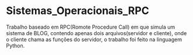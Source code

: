 # Sistemas_Operacionais_RPC
Trabalho baseado em RPC(Romote Procedure Call) em que simula um sistema de BLOG, contendo apenas dois arquivos(servidor e cliente), onde o cliente chama as funções do servidor, o trabalho foi feito na linguagem Python.
